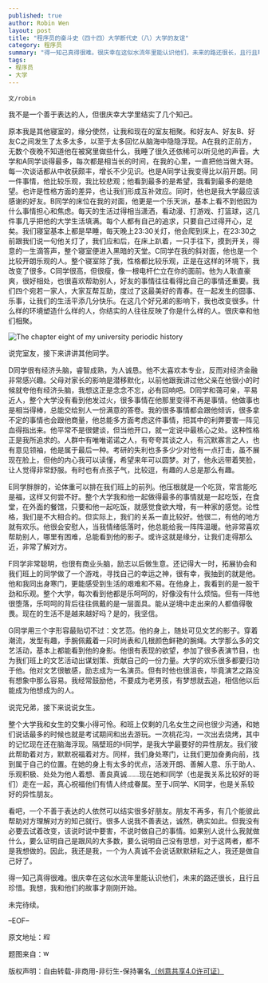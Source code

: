 ```yaml
---
published: true
author: Robin Wen
layout: post
title: "程序员的奋斗史（四十四）大学断代史（八）大学的友谊"
category: 程序员
summary: "得一知己真得很难。很庆幸在这似水流年里能认识他们，未来的路还很长，且行且珍惜。我想，我和他们的故事才刚刚开始。"
tags: 
- 程序员
- 大学
---
```


`文/robin`

我不是一个善于表达的人，但很庆幸大学里结实了几个知己。

原本我是其他寝室的，缘分使然，让我和现在的室友相聚。和好友A、好友B、好友C之间发生了太多太多，以至于太多回忆从脑海中隐隐浮现。A在我的正前方，无数个夜晚不知道他在被窝里做些什么，我睡了很久还依稀可以听见他的声音。大学和A同学谈得最多，每次都是相当长的时间，在我的心里，一直把他当做大哥。每一次谈话都从中收获颇丰，增长不少见识。也是A同学让我变得比以前开朗。同一件事情，他比较乐观，我比较悲观；他看到最多的是希望，我看到最多的是绝望。也许是性格方面的差异，也让我们形成互补效应。同时，他也是我大学最应该感谢的好友。B同学的床位在我的对面，他更是一个乐天派，基本上看不到他因为什么事情担心和焦虑。每天的生活过得相当潇洒，看动漫、打游戏、打篮球，这几件事几乎把他的大学生活填满。每个人都有自己的追求，只要自己过得开心，足矣。我们寝室基本上都是早睡，每天晚上23:30关灯，他会爬到床上，在23:30之前跟我们说一句他关灯了，我们应和后，在床上趴着，一只手往下，摸到开关，得意的一生滴答声，整个寝室便进入黑暗的天堂。C同学在我的斜对面，他也是一个比较开朗乐观的人。整个寝室除了我，性格都比较乐观，正是在这样的环境下，我改变了很多。C同学很高，但很瘦，像一根电杆伫立在你的面前。他为人耿直豪爽，很好相处，也很喜欢帮助别人，好友的事情往往看得比自己的事情还重要。我们四个宛若一家人，大家互帮互助，度过了这最美好的青春。在一起发生的囧事、乐事，让我们的生活平添几分快乐。在这几个好兄弟的影响下，我也改变很多。什么样的环境塑造什么样的人，你结实的人往往反映了你是什么样的人。很庆幸和他们相聚。

![The chapter eight of my university periodic history](https://cdn.dbarobin.com/17sJqQS.jpg)

说完室友，接下来讲讲其他同学。

D同学很有经济头脑，睿智成熟，为人诚恳。他不太喜欢本专业，反而对经济金融非常感兴趣。父母对家长的影响是潜移默化，以前他跟我讲过他父亲在他很小的时候就夸他有经济头脑，我想这正是念念不忘，必有回响吧。D同学和蔼可亲，平易近人，整个大学没有看到他发过火，很多事情在他那里变得不再是事情。他做事也是相当得棒，总能交给别人一份满意的答卷。我的很多事情都会跟他倾诉，很多拿不定的事情也会跟他商量，他总能多方面考虑这件事情，把其中的利弊要害一阵见血得指出来。他平常不是很健谈，但当他开口，就一定说中最核心之处。这种性格正是我所追求的。人群中有唯唯诺诺之人，有夸夸其谈之人，有沉默寡言之人，也有意见领袖，他是属于最后一种。考研的失利也多多少少对他有一点打击，虽不展现在脸上，但他的内心我可以读懂，希望来年可以圆梦。对了，他永远带着笑脸，让人觉得非常舒服。有时也有点孩子气，比较逗，有趣的人总是那么有趣。

E同学胖胖的，论体重可以排在我们班上的前列。他压根就是一个吃货，常言能吃是福，这样又何尝不好。整个大学我和他一起做得最多的事情就是一起吃饭，在食堂，在外面的餐馆，只要和他一起吃饭，就感觉食欲大增，有一种家的感觉。论性格，我们是不大相合的。但实际上，我们的关系一直比较好。他很二，有他的地方就有欢乐。他很会安慰人，当我情绪低落时，他总能给我一阵阵温暖。他非常喜欢帮助别人，哪里有困难，总能看到他的影子。或许这就是缘分，让我们走得那么近，非常了解对方。

F同学非常聪明，也很有商业头脑，励志以后做生意。还记得大一时，拓展协会和我们班上的同学做了一个游戏，寻找自己的幸运之神，很有幸，我抽到的就是他。他和我同出身寒门，更能感受到生活的艰难和不易。在他身上，我看到的是一股干劲和乐观。整个大学，每次看到他都是乐呵呵的，好像没有什么烦恼。但有一阵他很堕落，乐呵呵的背后往往佩戴的是一层面具。能从逆境中走出来的人都值得敬畏。现在的生活不是越来越好吗？是的，我坚信。

G同学用三个字形容最贴切不过：文艺范。他的身上，随处可见文艺的影子。穿着潮流，发型有趣，手腕佩戴着一只时尚表和几根颜色鲜艳的腕绳。大学那么多的文艺活动，基本上都能看到他的身影。他很有表现的欲望，参加了很多表演节目，也为我们班上的文艺活动出谋划策、贡献自己的一份力量。大学的欢乐很多都要归功于他。他对文艺很敏感，励志成为一名演员。但有时他也很沮丧，毕竟演艺之路没有想象中那么容易。我经常鼓励他，不要成为老男孩，有梦想就去追，相信他以后能成为他想成为的人。

说完兄弟，接下来说说女生。

整个大学我和女生的交集小得可怜。和班上仅剩的几名女生之间也很少沟通，和她们说话最多的时候也就是考试期间和出去游玩。一次桃花沟，一次出去烧烤，其中的记忆现在还在脑海浮现。隔壁班的H同学，是我大学最要好的异性朋友。我们彼此帮助着对方，默默祝福着对方。同样，我们身处寒门，让我们更加奋勇向前，找到属于自己的位置。在她的身上有太多的优点，活泼开朗、善解人意、乐于助人、乐观积极、处处为他人着想、善良真诚……现在她和I同学（也是我关系比较好的哥们）走在一起，真心祝福他们有情人终成眷属。至于J同学、K同学，也是关系较好的异性朋友。

看吧，一个不善于表达的人依然可以结实很多好朋友。朋友不再多，有几个能彼此帮助对方理解对方的知己就行。很多人说我不善表达，诚然，确实如此。但我没有必要去试着改变，该说时说中要害，不说时做自己的事情。如果别人说什么我就做什么，要么证明自己是跟风的大多数，要么说明自己没有思想，对于这两者，都不是我想做的。因此，我还是我，一个为人真诚不会说话默默耕耘之人，我还是做自己好了。

得一知己真得很难。很庆幸在这似水流年里能认识他们，未来的路还很长，且行且珍惜。我想，我和他们的故事才刚刚开始。

未完待续。

–EOF–

原文地址：<a href="http://blog.csdn.net/justdb/article/details/37993183" target="_blank"><img src="https://cdn.dbarobin.com/BROigUO.jpg" title="程序员的奋斗史（四十四）大学断代史（八）大学的友谊" height="16px" width="16px" border="0" alt="程序员的奋斗史（四十四）大学断代史（八）大学的友谊" /></a>

题图来自：<a href="http://what-buddha-said.net/drops/Selfless_Friendship_is_Sweetest.htm" target="_blank"><img src="https://cdn.dbarobin.com/7cj4dwE.png" title="what-buddha-said" height="16px" width="16px" border="0" alt="what-buddha-said" /></a>

版权声明：自由转载-非商用-非衍生-保持署名<a href="http://creativecommons.org/licenses/by-nc-nd/4.0/deed.zh" target="_blank">（创意共享4.0许可证）</a>
